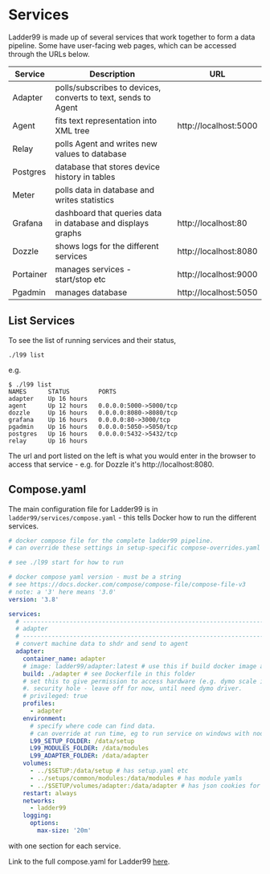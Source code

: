 # Services

Ladder99 is made up of several services that work together to form a data pipeline. Some have user-facing web pages, which can be accessed through the URLs below. 

| Service | Description | URL |
|---------|------------|---------|
| Adapter | polls/subscribes to devices, converts to text, sends to Agent |  |
| Agent | fits text representation into XML tree | http://localhost:5000 |
| Relay | polls Agent and writes new values to database |  |
| Postgres | database that stores device history in tables |  |
| Meter | polls data in database and writes statistics |  |
| Grafana | dashboard that queries data in database and displays graphs | http://localhost:80 |
| Dozzle | shows logs for the different services | http://localhost:8080 |
| Portainer | manages services - start/stop etc | http://localhost:9000 |
| Pgadmin | manages database | http://localhost:5050 |


## List Services

To see the list of running services and their status,

```
./l99 list
```

e.g.

```
$ ./l99 list
NAMES      STATUS        PORTS
adapter    Up 16 hours
agent      Up 12 hours   0.0.0.0:5000->5000/tcp
dozzle     Up 16 hours   0.0.0.0:8080->8080/tcp
grafana    Up 16 hours   0.0.0.0:80->3000/tcp
pgadmin    Up 16 hours   0.0.0.0:5050->5050/tcp
postgres   Up 16 hours   0.0.0.0:5432->5432/tcp
relay      Up 16 hours
```

The url and port listed on the left is what you would enter in the browser to access that service - e.g. for Dozzle it's http://localhost:8080.


## Compose.yaml

The main configuration file for Ladder99 is in `ladder99/services/compose.yaml` - this tells Docker how to run the different services. 

```yaml
# docker compose file for the complete ladder99 pipeline.
# can override these settings in setup-specific compose-overrides.yaml files.

# see ./l99 start for how to run

# docker compose yaml version - must be a string
# see https://docs.docker.com/compose/compose-file/compose-file-v3
# note: a '3' here means '3.0'
version: '3.8'

services:
  # ---------------------------------------------------------------------------
  # adapter
  # ---------------------------------------------------------------------------
  # convert machine data to shdr and send to agent
  adapter:
    container_name: adapter
    # image: ladder99/adapter:latest # use this if build docker image and push to hub
    build: ./adapter # see Dockerfile in this folder
    # set this to give permission to access hardware (e.g. dymo scale in usb port).
    #. security hole - leave off for now, until need dymo driver.
    # privileged: true
    profiles:
      - adapter
    environment:
      # specify where code can find data.
      # can override at run time, eg to run service on windows with node.
      L99_SETUP_FOLDER: /data/setup
      L99_MODULES_FOLDER: /data/modules
      L99_ADAPTER_FOLDER: /data/adapter
    volumes:
      - ../$SETUP:/data/setup # has setup.yaml etc
      - ../setups/common/modules:/data/modules # has module yamls
      - ../$SETUP/volumes/adapter:/data/adapter # has json cookies for backfilling
    restart: always
    networks:
      - ladder99
    logging:
      options:
        max-size: '20m'
```

with one section for each service. 

Link to the full compose.yaml for Ladder99 [here](../../services/compose.yaml).

